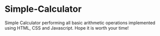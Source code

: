 # Simple-Calculator
Simple Calculator performing all basic arithmetic operations implemented using HTML, CSS and Javascript.
Hope it is worth your time!
